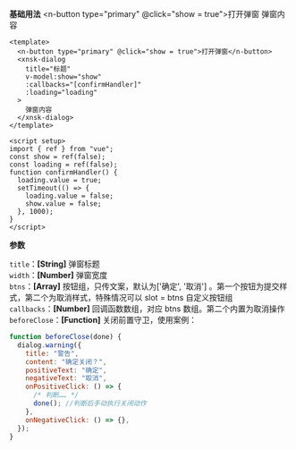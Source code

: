 **基础用法**
<n-button type="primary" @click="show = true">打开弹窗</n-button>
<xnsk-dialog title="标题" v-model:show="show" :callbacks="[confirmHandler]" :loading="loading">
弹窗内容
</xnsk-dialog>

<script setup>
  import {ref} from "vue"
  const show = ref(false);
  const loading = ref(false);
  function confirmHandler () {
    loading.value = true;
    setTimeout(() => {
      loading.value = false;
      show.value = false;
    },1000)
  }
</script>

```vue
<template>
  <n-button type="primary" @click="show = true">打开弹窗</n-button>
  <xnsk-dialog
    title="标题"
    v-model:show="show"
    :callbacks="[confirmHandler]"
    :loading="loading"
  >
    弹窗内容
  </xnsk-dialog>
</template>

<script setup>
import { ref } from "vue";
const show = ref(false);
const loading = ref(false);
function confirmHandler() {
  loading.value = true;
  setTimeout(() => {
    loading.value = false;
    show.value = false;
  }, 1000);
}
</script>
```

**参数**

`title`：**[String]** 弹窗标题  
`width`：**[Number]** 弹窗宽度  
`btns`：**[Array]** 按钮组，只传文案，默认为['确定', '取消'] 。第一个按钮为提交样式，第二个为取消样式，特殊情况可以 slot = btns 自定义按钮组  
`callbacks`：**[Number]** 回调函数数组，对应 btns 数组。第二个内置为取消操作  
`beforeClose`：**[Function]** 关闭前置守卫，使用案例：

```js
function beforeClose(done) {
  dialog.warning({
    title: "警告",
    content: "确定关闭？",
    positiveText: "确定",
    negativeText: "取消",
    onPositiveClick: () => {
      /* 判断…… */
      done(); //判断后手动执行关闭动作
    },
    onNegativeClick: () => {},
  });
}
```
